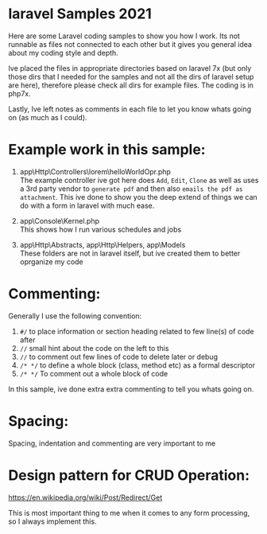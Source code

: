 # laravel Samples 2021

Here are some Laravel coding samples to show you how I work. Its not runnable as files not connected to each other but it gives you general idea about my coding style and depth.

Ive placed the files in appropriate directories based on laravel 7x (but only those dirs that I needed for the samples and not all the dirs of laravel setup are here), therefore please check all dirs for example files. The coding is in php7x.

Lastly, Ive left notes as comments in each file to let you know whats going on (as much as I could).

# Example work in this sample:

1) app\Http\Controllers\lorem\helloWorldOpr.php\
The example controller ive got here does `Add`, `Edit`, `Clone` as well as uses a 3rd party vendor to `generate pdf` and then also `emails the pdf as attachment`. This ive done to show you the deep extend of things we can do with a form in laravel with much ease.

2) app\Console\Kernel.php\
This shows how I run various schedules and jobs

3) app\Http\Abstracts, app\Http\Helpers, app\Models\
These folders are not in laravel itself, but ive created them to better oprganize my code

# Commenting:

Generally I use the following convention:
1. `#/` to place information or section heading related to few line(s) of code after
2. `//` small hint about the code on the left to this
3. `//` to comment out few lines of code to delete later or debug
4. `/* */` to define a whole block (class, method etc) as a formal descriptor
5. `/* */` To comment out a whole block of code

In this sample, ive done extra extra commenting to tell you whats going on.

# Spacing:

Spacing, indentation and commenting are very important to me

# Design pattern for CRUD Operation:

https://en.wikipedia.org/wiki/Post/Redirect/Get

This is most important thing to me when it comes to any form processing, so I always implement this.